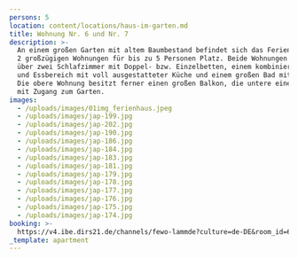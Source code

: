 ```yaml
---
persons: 5
location: content/locations/haus-im-garten.md
title: Wohnung Nr. 6 und Nr. 7
description: >-
  An einem großen Garten mit altem Baumbestand befindet sich das Ferienhaus mit
  2 großzügigen Wohnungen für bis zu 5 Personen Platz. Beide Wohnungen verfügen
  über zwei Schlafzimmer mit Doppel- bzw. Einzelbetten, einem kombinierten Wohn-
  und Essbereich mit voll ausgestatteter Küche und einem großen Bad mit Dusche.
  Die obere Wohnung besitzt ferner einen großen Balkon, die untere eine Terrasse
  mit Zugang zum Garten.
images:
  - /uploads/images/01img_ferienhaus.jpeg
  - /uploads/images/jap-199.jpg
  - /uploads/images/jap-202.jpg
  - /uploads/images/jap-190.jpg
  - /uploads/images/jap-186.jpg
  - /uploads/images/jap-184.jpg
  - /uploads/images/jap-183.jpg
  - /uploads/images/jap-181.jpg
  - /uploads/images/jap-179.jpg
  - /uploads/images/jap-178.jpg
  - /uploads/images/jap-177.jpg
  - /uploads/images/jap-176.jpg
  - /uploads/images/jap-175.jpg
  - /uploads/images/jap-174.jpg
booking: >-
  https://v4.ibe.dirs21.de/channels/fewo-lammde?culture=de-DE&room_id=63278&los=3
_template: apartment
---
```


